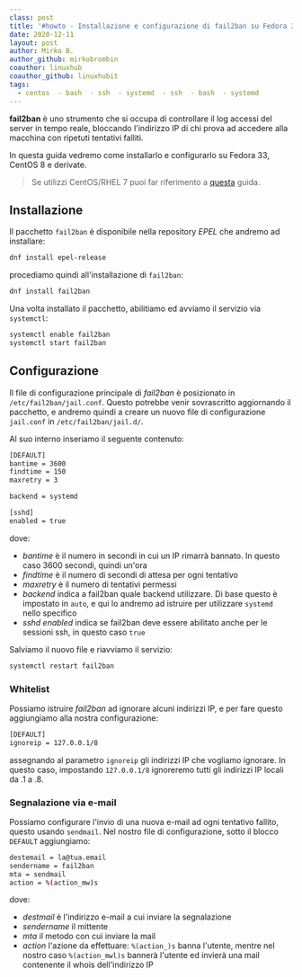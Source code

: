```yaml
---
class: post
title: '#howto - Installazione e configurazione di fail2ban su Fedora 33/CentOS 8'
date: 2020-12-11
layout: post
author: Mirko B.
author_github: mirkobrombin
coauthor: linuxhub
coauthor_github: linuxhubit
tags:
  - centos  - bash  - ssh  - systemd  - ssh  - bash  - systemd
---
```

**fail2ban** è uno strumento che si occupa di controllare il log accessi del server in tempo reale, bloccando l'indirizzo IP di chi prova ad accedere alla macchina con ripetuti tentativi falliti.

In questa guida vedremo come installarlo e configurarlo su Fedora 33, CentOS 8 e derivate.

> Se utilizzi CentOS/RHEL 7 puoi far riferimento a [questa](https://linuxhub.it/articles/howto-%E2%80%93-installare-e-configurare-fail2ban-in-centos-7) guida.

## Installazione
Il pacchetto `fail2ban` è disponibile nella repository *EPEL* che andremo ad installare:

```bash
dnf install epel-release
```

procediamo quindi all'installazione di `fail2ban`:

```bash
dnf install fail2ban
```

Una volta installato il pacchetto, abilitiamo ed avviamo il servizio via `systemctl`:

```bash
systemctl enable fail2ban
systemctl start fail2ban
```

## Configurazione
Il file di configurazione principale di *fail2ban* è posizionato in `/etc/fail2ban/jail.conf`. Questo potrebbe venir sovrascritto aggiornando il pacchetto, e andremo quindi a creare un nuovo file di configurazione `jail.conf` in `/etc/fail2ban/jail.d/`.

Al suo interno inseriamo il seguente contenuto:

```bash
[DEFAULT]
bantime = 3600
findtime = 150
maxretry = 3

backend = systemd

[sshd]
enabled = true
```

dove:
* *bantime* è il numero in secondi in cui un IP rimarrà bannato. In questo caso 3600 secondi, quindi un'ora
* *findtime* è il numero di secondi di attesa per ogni tentativo
* *maxretry* è il numero di tentativi permessi
* *backend* indica a fail2ban quale backend utilizzare. Di base questo è impostato in `auto`, e qui lo andremo ad istruire per utilizzare `systemd` nello specifico
* *sshd enabled* indica se fail2ban deve essere abilitato anche per le sessioni ssh, in questo caso `true`

Salviamo il nuovo file e riavviamo il servizio:

```bash
systemctl restart fail2ban
```

### Whitelist
Possiamo istruire *fail2ban* ad ignorare alcuni indirizzi IP, e per fare questo aggiungiamo alla nostra configurazione:

```bash
[DEFAULT]
ignoreip = 127.0.0.1/8
```

assegnando al parametro `ignoreip` gli indirizzi IP che vogliamo ignorare. In questo caso, impostando `127.0.0.1/8` ignoreremo tutti gli indirizzi IP locali da .1 a .8.

### Segnalazione via e-mail
Possiamo configurare l'invio di una nuova e-mail ad ogni tentativo fallito, questo usando `sendmail`. Nel nostro file di configurazione, sotto il blocco `DEFAULT` aggiungiamo:

```bash
destemail = la@tua.email
sendername = fail2ban
mta = sendmail
action = %(action_mw)s
```

dove:
* *destmail* è l'indirizzo e-mail a cui inviare la segnalazione
* *sendername* il mittente
* *mta* il metodo con cui inviare la mail
* *action* l'azione da effettuare: `%(action_)s` banna l'utente, mentre nel nostro caso `%(action_mwl)s` bannerà l'utente ed invierà una mail contenente il whois dell'indirizzo IP


